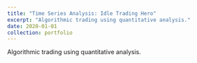 ```yaml
---
title: "Time Series Analysis: Idle Trading Hero"
excerpt: "Algorithmic trading using quantitative analysis."
date: 2020-01-01
collection: portfolio
---
```


Algorithmic trading using quantitative analysis.